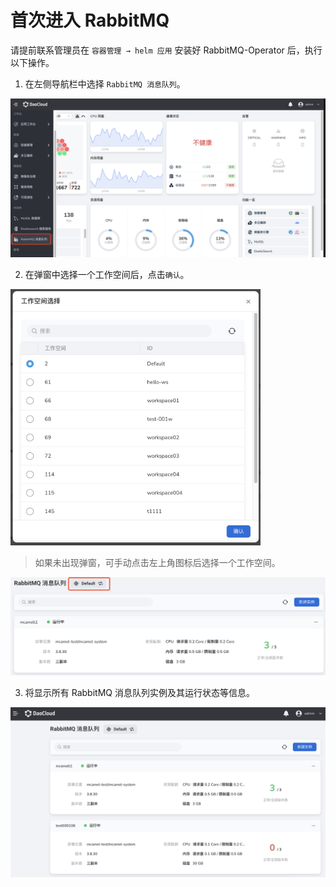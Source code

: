 # 首次进入 RabbitMQ

请提前联系管理员在 `容器管理 → helm 应用` 安装好 RabbitMQ-Operator 后，执行以下操作。

1. 在左侧导航栏中选择 `RabbitMQ 消息队列`。

  ![](../images/mq01.png)

2. 在弹窗中选择一个工作空间后，点击`确认`。

  <img src="../images/mq02.png" style="zoom:40%;" />

  > 如果未出现弹窗，可手动点击左上角图标后选择一个工作空间。

  <img src="../images/mq02-2.png" style="zoom:50%;" />

3. 将显示所有 RabbitMQ 消息队列实例及其运行状态等信息。

  ![](../images/mq02-1.png)